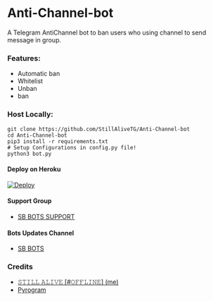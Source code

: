 # Anti-Channel-bot
A Telegram AntiChannel bot to ban users who using channel to send message in group.

### Features:
- Automatic ban
- Whitelist
- Unban
- ban

### Host Locally:
```shell
git clone https://github.com/StillAliveTG/Anti-Channel-bot
cd Anti-Channel-bot
pip3 install -r requirements.txt
# Setup Configurations in config.py file!
python3 bot.py
```

#### Deploy on Heroku
[![Deploy](https://github.com/PR0FESS0R-99/Buttons/blob/Professor-99/heroku/herokudeploy-01.svg)](https://heroku.com/deploy?template=https://github.com/StillAliveTG/Anti-Channel-bot)

#### Support Group
- [SB BOTS SUPPORT](https://t.me/s_bots_support)

#### Bots Updates Channel
- [SB BOTS](https://t.me/S_bots)

### Credits
- [𝚂𝚃𝙸𝙻𝙻 𝙰𝙻𝙸𝚅𝙴 [#𝙾𝙵𝙵𝙻𝙸𝙽𝙴] (me)](https://github.com/StillAliveTG)
- [Pyrogram](https://github.com/pyrogram/pyrogram)
